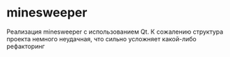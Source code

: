 # minesweeper
Реализация minesweeper с использованием Qt. К сожалению структура проекта немного неудачная, что сильно усложняет какой-либо рефакторинг
